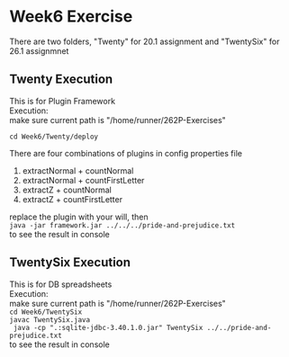 # Week6 Exercise
 There are two folders, "Twenty" for 20.1 assignment and "TwentySix" for 26.1 assignmnet
## Twenty Execution
This is for Plugin Framework  
Execution:  
make sure current path is "/home/runner/262P-Exercises"  

`cd Week6/Twenty/deploy`  

There are four combinations of plugins in config properties file
1. extractNormal + countNormal
2. extractNormal + countFirstLetter
3. extractZ + countNormal
4. extractZ + countFirstLetter

replace the plugin with your will, then  
`java -jar framework.jar ../../../pride-and-prejudice.txt`  
to see the result in console  

## TwentySix Execution
This is for DB spreadsheets  
Execution:  
make sure current path is "/home/runner/262P-Exercises"   
`cd Week6/TwentySix`  
`javac TwentySix.java`  
` java -cp ".:sqlite-jdbc-3.40.1.0.jar" TwentySix ../../pride-and-prejudice.txt`  
to see the result in console




